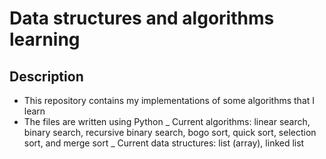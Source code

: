 # Data structures and algorithms learning
## Description
- This repository contains my implementations of some algorithms that I learn
- The files are written using Python
_ Current algorithms: linear search, binary search, recursive binary search, bogo sort, quick sort, selection sort, and merge sort
_ Current data structures: list (array), linked list
